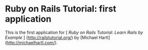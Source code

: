# Ruby on Rails Tutorial: first application

This is the first application for
[ *Ruby on Rails Tutorial: Learn Rails by Example* ] (http://railstutorial.org/)
by [Michael Hartl] (http://michaelhartl.com/).